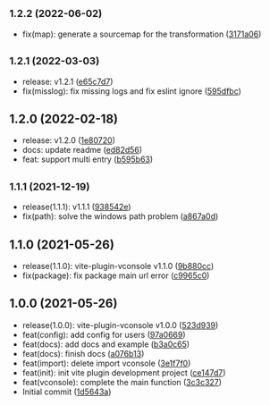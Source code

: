 ## <small>1.2.2 (2022-06-02)</small>

* fix(map): generate a sourcemap for the transformation ([3171a06](https://github.com/vadxq/vite-plugin-vconsole/commit/3171a06))



## <small>1.2.1 (2022-03-03)</small>

* release: v1.2.1 ([e65c7d7](https://github.com/vadxq/vite-plugin-vconsole/commit/e65c7d7))
* fix(misslog): fix missing logs and fix eslint ignore ([595dfbc](https://github.com/vadxq/vite-plugin-vconsole/commit/595dfbc))



## 1.2.0 (2022-02-18)

* release: v1.2.0 ([1e80720](https://github.com/vadxq/vite-plugin-vconsole/commit/1e80720))
* docs: update readme ([ed82d56](https://github.com/vadxq/vite-plugin-vconsole/commit/ed82d56))
* feat: support multi entry ([b595b63](https://github.com/vadxq/vite-plugin-vconsole/commit/b595b63))



## <small>1.1.1 (2021-12-19)</small>

* release(1.1.1): v1.1.1 ([938542e](https://github.com/vadxq/vite-plugin-vconsole/commit/938542e))
* fix(path): solve the windows path problem ([a867a0d](https://github.com/vadxq/vite-plugin-vconsole/commit/a867a0d))



## 1.1.0 (2021-05-26)

* release(1.1.0): vite-plugin-vconsole v1.1.0 ([9b880cc](https://github.com/vadxq/vite-plugin-vconsole/commit/9b880cc))
* fix(package): fix package main url error ([c9965c0](https://github.com/vadxq/vite-plugin-vconsole/commit/c9965c0))



## 1.0.0 (2021-05-26)

* release(1.0.0): vite-plugin-vconsole v1.0.0 ([523d939](https://github.com/vadxq/vite-plugin-vconsole/commit/523d939))
* feat(config): add config for users ([97a0669](https://github.com/vadxq/vite-plugin-vconsole/commit/97a0669))
* feat(docs): add docs and example ([b3a0c65](https://github.com/vadxq/vite-plugin-vconsole/commit/b3a0c65))
* feat(docs): finish docs ([a076b13](https://github.com/vadxq/vite-plugin-vconsole/commit/a076b13))
* feat(import): delete import vconsole ([3e1f7f0](https://github.com/vadxq/vite-plugin-vconsole/commit/3e1f7f0))
* feat(init): init vite plugin development project ([ce147d7](https://github.com/vadxq/vite-plugin-vconsole/commit/ce147d7))
* feat(vconsole): complete the main function ([3c3c327](https://github.com/vadxq/vite-plugin-vconsole/commit/3c3c327))
* Initial commit ([1d5643a](https://github.com/vadxq/vite-plugin-vconsole/commit/1d5643a))



